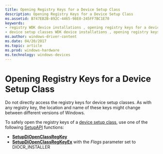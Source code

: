 ```yaml
---
title: Opening Registry Keys for a Device Setup Class
description: Opening Registry Keys for a Device Setup Class
ms.assetid: B747EB2B-892C-4465-98E0-245FF7BC1E70
keywords:
- registry WDK device installations , opening registry keys for a device setup class
- device setup classes WDK device installations , opening registry keys
ms.author: windows-driver-content
ms.date: 04/20/2017
ms.topic: article
ms.prod: windows-hardware
ms.technology: windows-devices
---
```


# Opening Registry Keys for a Device Setup Class


Do not directly access the registry keys for device setup classes. As with any registry key, the location and name of these keys might change between different versions of Windows.

To safely open the registry keys of a [device setup class](device-setup-classes.md), use one of the following [SetupAPI](setupapi.md) functions:

-   [**SetupDiOpenClassRegKey**](https://msdn.microsoft.com/library/windows/hardware/ff552065)
-   [**SetupDiOpenClassRegKeyEx**](https://msdn.microsoft.com/library/windows/hardware/ff552067) with the *Flags* parameter set to DIOCR\_INSTALLER

 

 





